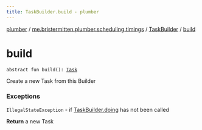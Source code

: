 ```yaml
---
title: TaskBuilder.build - plumber
---
```


[plumber](../../index.html) / [me.bristermitten.plumber.scheduling.timings](../index.html) / [TaskBuilder](index.html) / [build](./build.html)

# build

`abstract fun build(): `[`Task`](../../me.bristermitten.plumber.scheduling/-task/index.html)

Create a new Task from this Builder

### Exceptions

`IllegalStateException` - if [TaskBuilder.doing](doing.html) has not been called

**Return**
a new Task

